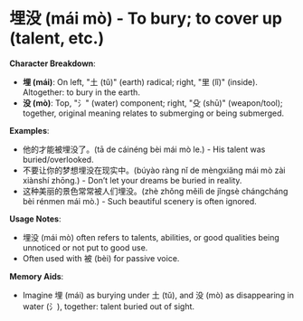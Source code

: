 # **埋没 (mái mò) - To bury; to cover up (talent, etc.)**

**Character Breakdown**:  
- **埋 (mái)**: On left, "土 (tǔ)" (earth) radical; right, "里 (lǐ)" (inside). Altogether: to bury in the earth.  
- **没 (mò)**: Top, "氵" (water) component; right, "殳 (shū)" (weapon/tool); together, original meaning relates to submerging or being submerged.

**Examples**:  
- 他的才能被埋没了。(tā de cáinéng bèi mái mò le.) - His talent was buried/overlooked.  
- 不要让你的梦想埋没在现实中。(búyào ràng nǐ de mèngxiǎng mái mò zài xiànshí zhōng.) - Don’t let your dreams be buried in reality.  
- 这种美丽的景色常常被人们埋没。(zhè zhǒng měilì de jǐngsè chángcháng bèi rénmen mái mò.) - Such beautiful scenery is often ignored.

**Usage Notes**:  
- 埋没 (mái mò) often refers to talents, abilities, or good qualities being unnoticed or not put to good use.  
- Often used with 被 (bèi) for passive voice.

**Memory Aids**:  
- Imagine 埋 (mái) as burying under 土 (tǔ), and 没 (mò) as disappearing in water (氵), together: talent buried out of sight.